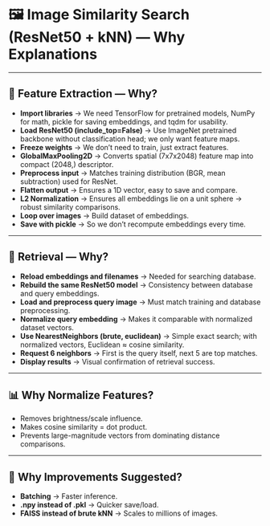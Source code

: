 # 🖼️ Image Similarity Search (ResNet50 + kNN) — Why Explanations

---

## 📌 Feature Extraction — Why?

- **Import libraries** → We need TensorFlow for pretrained models, NumPy for math, pickle for saving embeddings, and tqdm for usability.  
- **Load ResNet50 (include_top=False)** → Use ImageNet pretrained backbone without classification head; we only want feature maps.  
- **Freeze weights** → We don’t need to train, just extract features.  
- **GlobalMaxPooling2D** → Converts spatial (7x7x2048) feature map into compact (2048,) descriptor.  
- **Preprocess input** → Matches training distribution (BGR, mean subtraction) used for ResNet.  
- **Flatten output** → Ensures a 1D vector, easy to save and compare.  
- **L2 Normalization** → Ensures all embeddings lie on a unit sphere → robust similarity comparisons.  
- **Loop over images** → Build dataset of embeddings.  
- **Save with pickle** → So we don’t recompute embeddings every time.  

---

## 📌 Retrieval — Why?

- **Reload embeddings and filenames** → Needed for searching database.  
- **Rebuild the same ResNet50 model** → Consistency between database and query embeddings.  
- **Load and preprocess query image** → Must match training and database preprocessing.  
- **Normalize query embedding** → Makes it comparable with normalized dataset vectors.  
- **Use NearestNeighbors (brute, euclidean)** → Simple exact search; with normalized vectors, Euclidean ≈ cosine similarity.  
- **Request 6 neighbors** → First is the query itself, next 5 are top matches.  
- **Display results** → Visual confirmation of retrieval success.  

---

## 📊 Why Normalize Features?

- Removes brightness/scale influence.  
- Makes cosine similarity = dot product.  
- Prevents large-magnitude vectors from dominating distance comparisons.  

---

## 🚀 Why Improvements Suggested?

- **Batching** → Faster inference.  
- **.npy instead of .pkl** → Quicker save/load.  
- **FAISS instead of brute kNN** → Scales to millions of images.  


